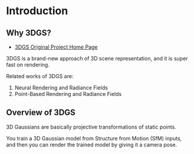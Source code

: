 # Introduction

## Why 3DGS?

- [3DGS Original Project Home Page](https://repo-sam.inria.fr/fungraph/3d-gaussian-splatting/)

3DGS is a brand-new approach of 3D scene representation, and it is super fast on rendering.

Related works of 3DGS are:

1. Neural Rendering and Radiance Fields
2. Point-Based Rendering and Radiance Fields

## Overview of 3DGS

3D Gaussians are basically projective transformations of static points.

You train a 3D Gaussian model from Structure from Motion (SfM) inputs, and then you can render the trained model by giving it a camera pose.